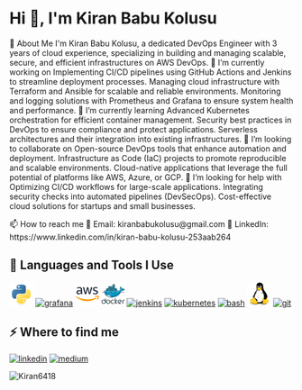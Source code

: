 <h1>Hi 👋, I'm Kiran Babu Kolusu</h1>
<p>🚀 About Me I'm Kiran Babu Kolusu, a dedicated DevOps Engineer with 3 years of cloud experience, specializing in building and managing scalable, secure, and efficient infrastructures on AWS DevOps. 
🔭 I’m currently working on Implementing CI/CD pipelines using GitHub Actions and Jenkins to streamline deployment processes.  Managing cloud infrastructure with Terraform and Ansible for scalable and reliable environments. Monitoring and logging solutions with Prometheus and Grafana to ensure system health and performance. 
🌱 I’m currently learning Advanced Kubernetes orchestration for efficient container management. Security best practices in DevOps to ensure compliance and protect applications. Serverless architectures and their integration into existing infrastructures. 
👯 I’m looking to collaborate on Open-source DevOps tools that enhance automation and deployment. Infrastructure as Code (IaC) projects to promote reproducible and scalable environments.  Cloud-native applications that leverage the full potential of platforms like AWS, Azure, or GCP. 
🤔 I’m looking for help with Optimizing CI/CD workflows for large-scale applications.  Integrating security checks into automated pipelines (DevSecOps).  Cost-effective cloud solutions for startups and small businesses. </p>
<p1>📫 How to reach me</p1>
<p2>📧 Email: kiranbabukolusu@gmail.com</p2>
<p3>💼 LinkedIn: https://www.linkedin.com/in/kiran-babu-kolusu-253aab264</p3>


<h2>🚀 Languages and Tools I Use</h2>
<p><a target="_blank" href="https://raw.githubusercontent.com/devicons/devicon/master/icons/python/python-original.svg" style="display: inline-block;"><img src="https://raw.githubusercontent.com/devicons/devicon/master/icons/python/python-original.svg" alt="python" width="42" height="42" /></a>
<a target="_blank" href="https://www.vectorlogo.zone/logos/grafana/grafana-icon.svg" style="display: inline-block;"><img src="https://www.vectorlogo.zone/logos/grafana/grafana-icon.svg" alt="grafana" width="42" height="42" /></a>
<a target="_blank" href="https://raw.githubusercontent.com/devicons/devicon/master/icons/amazonwebservices/amazonwebservices-original-wordmark.svg" style="display: inline-block;"><img src="https://raw.githubusercontent.com/devicons/devicon/master/icons/amazonwebservices/amazonwebservices-original-wordmark.svg" alt="aws" width="42" height="42" /></a>
<a target="_blank" href="https://raw.githubusercontent.com/devicons/devicon/master/icons/docker/docker-original-wordmark.svg" style="display: inline-block;"><img src="https://raw.githubusercontent.com/devicons/devicon/master/icons/docker/docker-original-wordmark.svg" alt="docker" width="42" height="42" /></a>
<a target="_blank" href="https://www.vectorlogo.zone/logos/jenkins/jenkins-icon.svg" style="display: inline-block;"><img src="https://www.vectorlogo.zone/logos/jenkins/jenkins-icon.svg" alt="jenkins" width="42" height="42" /></a>
<a target="_blank" href="https://www.vectorlogo.zone/logos/kubernetes/kubernetes-icon.svg" style="display: inline-block;"><img src="https://www.vectorlogo.zone/logos/kubernetes/kubernetes-icon.svg" alt="kubernetes" width="42" height="42" /></a>
<a target="_blank" href="https://www.vectorlogo.zone/logos/gnu_bash/gnu_bash-icon.svg" style="display: inline-block;"><img src="https://www.vectorlogo.zone/logos/gnu_bash/gnu_bash-icon.svg" alt="bash" width="42" height="42" /></a>
<a target="_blank" href="https://raw.githubusercontent.com/devicons/devicon/master/icons/linux/linux-original.svg" style="display: inline-block;"><img src="https://raw.githubusercontent.com/devicons/devicon/master/icons/linux/linux-original.svg" alt="linux" width="42" height="42" /></a>
<a target="_blank" href="https://www.vectorlogo.zone/logos/git-scm/git-scm-icon.svg" style="display: inline-block;"><img src="https://www.vectorlogo.zone/logos/git-scm/git-scm-icon.svg" alt="git" width="42" height="42" /></a></p>
<h2>⚡️ Where to find me</h2>
<p><a target="_blank" href="https://www.linkedin.com/in/https://www.linkedin.com/in/kiran-babu-kolusu-253aab264" style="display: inline-block;"><img src="https://img.shields.io/badge/linkedin-logo?style=for-the-badge&logo=linkedin&logoColor=white&color=%230a77b6" alt="linkedin" /></a>
<a target="_blank" href="undefinedhttps://medium.com/@kiranbabukolusu" style="display: inline-block;"><img src="https://img.shields.io/badge/medium-logo?style=for-the-badge&logo=medium&logoColor=white&color=black" alt="medium" /></a></p>
<p><img src="https://github-readme-stats.vercel.app/api/top-langs?username=Kiran6418&show_icons=true&locale=en&layout=compact" alt="Kiran6418" /></p>
